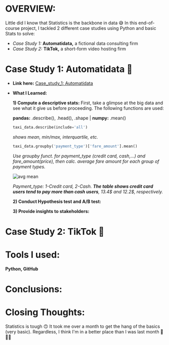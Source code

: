 # OVERVIEW:
Little did I know that Statistics is the backbone in data 😅 In this end-of-course project, I tackled 2 different case studies using Python and basic Stats to solve:
- *Case Study 1:* **Automatidata,** a fictional data consulting firm
- *Case Study 2:* **TikTok,** a short-form video hosting firm

# Case Study 1: Automatidata 🚕
- **Link here:** [Case_study_1: Automatidata](https://github.com/amy941/Google_Advanced_Module-4_Statistics/blob/main/Case_study_1_Automatidata.ipynb)
- **What I Learned:**
  
  **1) Compute a descriptive stats:**
     First, take a glimpse at the big data and see what it give us before proceeding. The following functions are used:
  
     **pandas:** .describe(), .head(), .shape | 
     **numpy:** .mean()
     
     ``` python
     taxi_data.describe(include='all')
     ```
     *shows mean, min/max, interquartile, etc.*

     ```python
     taxi_data.groupby('payment_type')['fare_amount'].mean()
     ```
     *Use groupby funct. for payment_type (credit card, cash,...) and fare_amount(price), then calc. average fare amount for each group of payment types.*

     ![avg mean](https://github.com/user-attachments/assets/1c9d15bb-1da5-43a8-816d-22337b4468da)

     *Payment_type: 1-Credit card, 2-Cash. **The table shows credit card users tend to pay more than cash users**, 13.4$ and 12.2$, respectively.*
     

  **2) Conduct Hypothesis test and A/B test:**

  
  **3) Provide insights to stakeholders:** 





# Case Study 2: TikTok 🎵




# Tools I used:
**Python, GitHub**

# Conclusions:

# Closing Thoughts:
Statistics is tough 🙃 It took me over a month to get the hang of the basics (very basic). Regardless, I think I'm in a better place than I was last month 🐌🐌🐌
